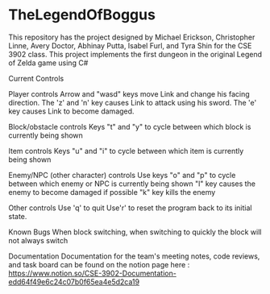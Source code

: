 # TheLegendOfBoggus

This repository has the project designed by Michael Erickson, Christopher Linne, Avery Doctor, Abhinay Putta, Isabel Furl, and Tyra Shin for the CSE 3902 class. This project implements the first dungeon in the original Legend of Zelda game using C#

Current Controls 

Player controls
Arrow and "wasd" keys move Link and change his facing direction.
The 'z' and 'n' key causes Link to attack using his sword.
The 'e' key causes Link to become damaged.

Block/obstacle controls
Keys "t" and "y" to cycle between which block is currently being shown 

Item controls
Keys "u" and "i" to cycle between which item is currently being shown

Enemy/NPC (other character) controls
Use keys "o" and "p" to cycle between which enemy or NPC is currently being shown 
"l" key causes the enemy to become damaged if possible
"k" key kills the enemy

Other controls
Use 'q' to quit 
Use'r' to reset the program back to its initial state.

Known Bugs
When block switching, when switching to quickly the block will not always switch

Documentation
Documentation for the team's meeting notes, code reviews, and task board can be found on the notion page here : https://www.notion.so/CSE-3902-Documentation-edd64f49e6c24c07b0f65ea4e5d2ca19
